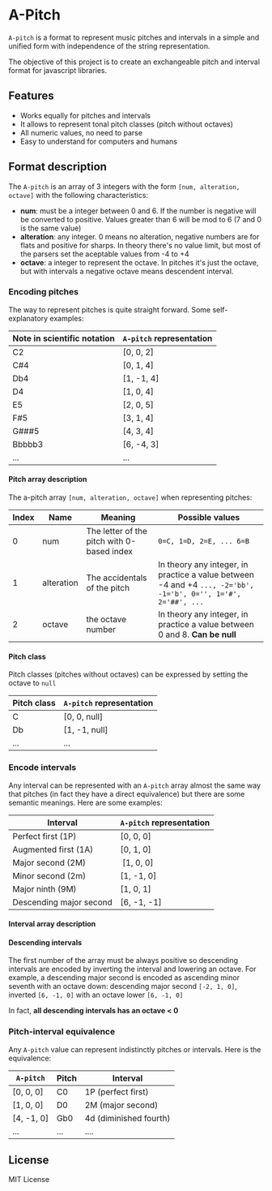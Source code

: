 # A-Pitch

`A-pitch` is a format to represent music pitches and intervals in a simple and unified form with independence of the string representation.

The objective of this project is to create an exchangeable pitch and interval format for javascript libraries.

## Features

- Works equally for pitches and intervals
- It allows to represent tonal pitch classes (pitch without octaves)
- All numeric values, no need to parse
- Easy to understand for computers and humans

## Format description

The `A-pitch` is an array of 3 integers with the form `[num, alteration, octave]` with the following characteristics:

- __num__: must be a integer between 0 and 6. If the number is negative will be converted to positive. Values greater than 6 will be mod to 6 (7 and 0 is the same value)
- __alteration__: any integer. 0 means no alteration, negative numbers are for flats and positive for sharps. In theory there's no value limit, but most of the parsers set the aceptable values from -4 to +4
- __octave__: a integer to represent the octave. In pitches it's just the octave, but with intervals a negative octave means descendent interval.

### Encoding pitches

The way to represent pitches is quite straight forward. Some self-explanatory examples:

| Note in scientific notation | `A-pitch` representation |
|----|-----------|
| C2 | [0, 0, 2] |
| C#4 | [0, 1, 4] |
| Db4 | [1, -1, 4] |
| D4 | [1, 0, 4] |
| E5 | [2, 0, 5] |
| F#5 | [3, 1, 4] |
| G###5 | [4, 3, 4] |
| Bbbbb3 | [6, -4, 3] |
| ... | ... |

#### Pitch array description

The a-pitch array `[num, alteration, octave]` when representing pitches:

| Index | Name | Meaning | Possible values |
|----|----|----|----|
| 0 | num | The letter of the pitch with 0-based index | `0=C, 1=D, 2=E, ... 6=B` |
| 1 | alteration | The accidentals of the pitch | In theory any integer, in practice a value between -4 and +4 `..., -2='bb', -1='b', 0='', 1='#', 2='##', ...` |
| 2 | octave | the octave number | In theory any integer, in practice a value between 0 and 8. __Can be null__ |


#### Pitch class

Pitch classes (pitches without octaves) can be expressed by setting the octave to `null`

| Pitch class | `A-pitch` representation |
|-------------|--------------------------|
| C | [0, 0, null] |
| Db | [1, -1, null] |
| ... | ... |

### Encode intervals

Any interval can be represented with an `A-pitch` array almost the same way that pitches (in fact they have a direct equivalence) but there are some semantic meanings. Here are some examples:

| Interval | `A-pitch` representation |
|----|----|
| Perfect first (1P) | [0, 0, 0] |
| Augmented first (1A) | [0, 1, 0] |
| Major second (2M) | [1, 0, 0] |
| Minor second (2m) | [1, -1, 0] |
| Major ninth (9M) | [1, 0, 1] |
| Descending major second | [6, -1, -1] |

#### Interval array description

#### Descending intervals

The first number of the array must be always positive so descending intervals are encoded by inverting the interval and lowering an octave. For example, a descending major second is encoded as ascending minor seventh with an octave down: descending major second `[-2, 1, 0]`, inverted `[6, -1, 0]` with an octave lower `[6, -1, 0]`

In fact, __all descending intervals has an octave < 0__

### Pitch-interval equivalence

Any `A-pitch` value can represent indistinctly pitches or intervals. Here is the equivalence:

| `A-pitch` | Pitch | Interval |
|----|----|----|
| [0, 0, 0] | C0 | 1P (perfect first) |
| [1, 0, 0] | D0 | 2M (major second) |
| [4, -1, 0] | Gb0 | 4d (diminished fourth) |
| ... | ... | .... |

## License

MIT License

